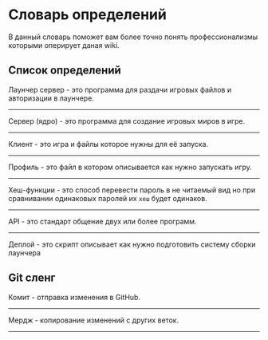 # Словарь определений

В данный словарь поможет вам более точно понять профессионализмы которыми оперирует даная wiki.

## Список определений

Лаунчер сервер - это программа для раздачи игровых файлов и авторизации в лаунчере.

---

Сервер (ядро) - это программа для создание игровых миров в игре.

---

Клиент - это игра и файлы которое нужны для её запуска.

---

Профиль - это файл в котором описывается как нужно запускать игру.

---

Хеш-функции - это способ перевести пароль в не читаемый вид но при сравнивании одинаковых паролей их `хеш` будет одинаков.

---

API - это стандарт общение двух или более программ.

---

Деплой - это скрипт описывает как нужно подготовить систему сборки лаунчера

## Git сленг

Комит - отправка изменения в GitHub.

---

Мердж - копирование изменений с других веток.

---

